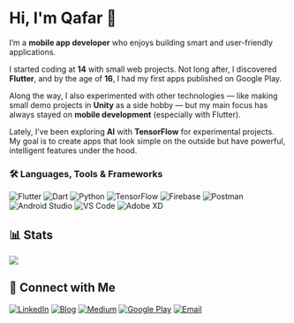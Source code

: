 # Hi, I'm Qafar 👋

I’m a **mobile app developer** who enjoys building smart and user-friendly applications.  

I started coding at **14** with small web projects. Not long after, I discovered **Flutter**, and by the age of **16**, I had my first apps published on Google Play.  

Along the way, I also experimented with other technologies — like making small demo projects in **Unity** as a side hobby — but my main focus has always stayed on **mobile development** (especially with Flutter).  

Lately, I’ve been exploring **AI** with **TensorFlow** for experimental projects. My goal is to create apps that look simple on the outside but have powerful, intelligent features under the hood.  


### 🛠 Languages, Tools & Frameworks

![Flutter](https://img.shields.io/badge/Flutter-02569B?style=for-the-badge&logo=flutter&logoColor=white)
![Dart](https://img.shields.io/badge/Dart-0175C2?style=for-the-badge&logo=dart&logoColor=white)
![Python](https://img.shields.io/badge/Python-3776AB?style=for-the-badge&logo=python&logoColor=white)
![TensorFlow](https://img.shields.io/badge/TensorFlow-FF6F00?style=for-the-badge&logo=tensorflow&logoColor=white)
![Firebase](https://img.shields.io/badge/Firebase-FFCA28?style=for-the-badge&logo=firebase&logoColor=black)
![Postman](https://img.shields.io/badge/Postman-FF6C37?style=for-the-badge&logo=postman&logoColor=white)
![Android Studio](https://img.shields.io/badge/Android_Studio-3DDC84?style=for-the-badge&logo=androidstudio&logoColor=white)
![VS Code](https://img.shields.io/badge/VS_Code-007ACC?style=for-the-badge&logo=visual-studio-code&logoColor=white)
![Adobe XD](https://img.shields.io/badge/Adobe_XD-FF61F6?style=for-the-badge&logo=adobexd&logoColor=white)


## 📊 Stats
![](https://github-readme-stats.vercel.app/api?username=CodebyQafar&theme=radical&show_icons=true)


## 🔗 Connect with Me
[![LinkedIn](https://img.shields.io/badge/LinkedIn-%231E77B5.svg?&style=for-the-badge&logo=linkedin&logoColor=white)](https://www.linkedin.com/in/qafar-%E2%80%8B-6b3ba6249/)
[![Blog](https://img.shields.io/badge/Blog-%23292929.svg?&style=for-the-badge&logo=blogger&logoColor=white)](https://megrurqafar.blogspot.com/2022/07/about.html)
[![Medium](https://img.shields.io/badge/Medium-%23000000.svg?&style=for-the-badge&logo=medium&logoColor=white)](https://medium.com/@megrurniftiyev)
[![Google Play](https://img.shields.io/badge/Google%20Play-%234285F4.svg?&style=for-the-badge&logo=google-play&logoColor=white)](https://play.google.com/store/apps/dev?id=8256403480369011580)
[![Email](https://img.shields.io/badge/Email-%23EA4335.svg?&style=for-the-badge&logo=gmail&logoColor=white)](mailto:megrurniftiyev@gmail.com)
